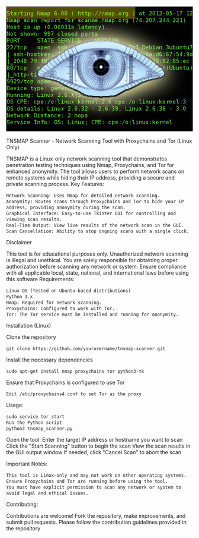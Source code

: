 ![Description](https://github.com/thenightstalker/tnsmap_scanner/blob/main/nmap.png)

TNSMAP Scanner - Network Scanning Tool with Proxychains and Tor (Linux Only)

TNSMAP is a Linux-only network scanning tool that demonstrates penetration testing techniques using Nmap, Proxychains, and Tor for enhanced anonymity. The tool allows users to perform network scans on remote systems while hiding their IP address, providing a secure and private scanning process.
Key Features:

    Network Scanning: Uses Nmap for detailed network scanning.
    Anonymity: Routes scans through Proxychains and Tor to hide your IP address, providing anonymity during the scan.
    Graphical Interface: Easy-to-use Tkinter GUI for controlling and viewing scan results.
    Real-Time Output: View live results of the network scan in the GUI.
    Scan Cancellation: Ability to stop ongoing scans with a single click.

Disclaimer

This tool is for educational purposes only. Unauthorized network scanning is illegal and unethical. You are solely responsible for obtaining proper authorization before scanning any network or system. Ensure compliance with all applicable local, state, national, and international laws before using this software
Requirements:

    Linux OS (Tested on Ubuntu-based distributions)
    Python 3.x
    Nmap: Required for network scanning.
    Proxychains: Configured to work with Tor.
    Tor: The Tor service must be installed and running for anonymity.

Installation (Linux)

Clone the repository
    
    git clone https://github.com/yourusername/tnsmap-scanner.git

Install the necessary dependencies

    sudo apt-get install nmap proxychains tor python3-tk

Ensure that Proxychains is configured to use Tor

    Edit /etc/proxychains4.conf to set Tor as the proxy

Usage:

    sudo service tor start
    Run the Python script
    python3 tnsmap_scanner.py

Open the tool.
Enter the target IP address or hostname you want to scan
Click the "Start Scanning" button to begin the scan
View the scan results in the GUI output window
If needed, click "Cancel Scan" to abort the scan

Important Notes:

    This tool is Linux-only and may not work on other operating systems.
    Ensure Proxychains and Tor are running before using the tool.
    You must have explicit permission to scan any network or system to avoid legal and ethical issues.

Contributing:

Contributions are welcome! Fork the repository, make improvements, and submit pull requests. Please follow the contribution guidelines provided in the repository
